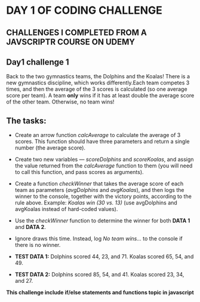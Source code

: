 # DAY 1 OF CODING CHALLENGE

## CHALLENGES I COMPLETED FROM A JAVSCRIPTR COURSE ON UDEMY

## Day1 challenge 1

Back to the two gymnastics teams, the Dolphins and the Koalas! There is a new gymnastics discipline, which works differently.Each team competes 3 times, and then the average of the 3 scores is calculated (so one average score per team). A team **only** wins if it has at least double the average score of the other team. Otherwise, no team wins!

## The tasks:

- Create an arrow function _calcAverage_ to calculate the average of 3 scores. This function should have three parameters and return a single number (the average score).
- Create two new variables — _scoreDolphins_ and _scoreKoalas_, and assign the value returned from the _calcAverage_ function to them (you will need to call this function, and pass scores as arguments).
- Create a function _checkWinner_ that takes the average score of each team as parameters (_avgDolphins_ and _avgKoalas_), and then logs the winner to the console, together with the victory points, according to the rule above. Example: _Koalas win (30 vs. 13)_ (use avgDolphins and avgKoalas instead of hard-coded values).
- Use the _checkWinner_ function to determine the winner for both **DATA 1** and **DATA 2**.
- Ignore draws this time. Instead, log _No team wins..._ to the console if there is no winner.

- **TEST DATA 1:** Dolphins scored 44, 23, and 71. Koalas scored 65, 54, and 49.

- **TEST DATA 2:** Dolphins scored 85, 54, and 41. Koalas scored 23, 34, and 27.

**This challenge include if/else statements and functions topic in javascript**
